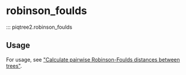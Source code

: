 # robinson_foulds

::: piqtree2.robinson_foulds

## Usage

For usage, see ["Calculate pairwise Robinson-Foulds distances between trees"](../../quickstart/calculate_rf_distances.md).
